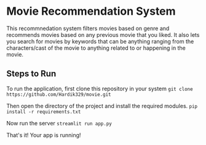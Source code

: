 # Movie Recommendation System

This recommnedation system filters movies based on genre and recommends movies based on any previous movie that you liked. It also lets you search for movies by keywords that can be anything ranging from the characters/cast of the movie to anything related to or happening in the movie. 


## Steps to Run

To run the application, first clone this repository in your system
```git clone https://github.com/Hardik329/movie.git```

Then open the directory of the project and install the required modules.
```pip install -r requirements.txt```

Now run the server 
```streamlit run app.py```

That's it! Your app is running!
